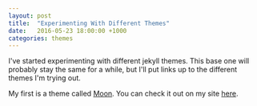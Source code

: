 ```yaml
---
layout: post
title:  "Experimenting With Different Themes"
date:   2016-05-23 18:00:00 +1000
categories: themes
---
```

I've started experimenting with different jekyll themes. This base one will probably stay the same for a while, but I'll put links up to
the different themes I'm trying out.

My first is a theme called [Moon](http://taylantatli.me/Moon/moon-theme/). You can check it out on my site [here](http://tobybloem.com/Moon).
